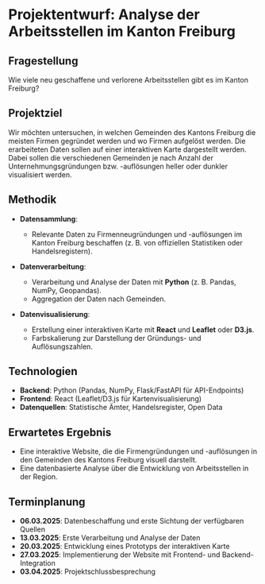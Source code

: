 # Projektentwurf: Analyse der Arbeitsstellen im Kanton Freiburg

## Fragestellung
Wie viele neu geschaffene und verlorene Arbeitsstellen gibt es im Kanton Freiburg?

## Projektziel
Wir möchten untersuchen, in welchen Gemeinden des Kantons Freiburg die meisten Firmen gegründet werden und wo Firmen aufgelöst werden. Die erarbeiteten Daten sollen auf einer interaktiven Karte dargestellt werden. Dabei sollen die verschiedenen Gemeinden je nach Anzahl der Unternehmungsgründungen bzw. -auflösungen heller oder dunkler visualisiert werden.

## Methodik
- **Datensammlung**: 
  - Relevante Daten zu Firmenneugründungen und -auflösungen im Kanton Freiburg beschaffen (z. B. von offiziellen Statistiken oder Handelsregistern).
  
- **Datenverarbeitung**:
  - Verarbeitung und Analyse der Daten mit **Python** (z. B. Pandas, NumPy, Geopandas).
  - Aggregation der Daten nach Gemeinden.
  
- **Datenvisualisierung**:
  - Erstellung einer interaktiven Karte mit **React** und **Leaflet** oder **D3.js**.
  - Farbskalierung zur Darstellung der Gründungs- und Auflösungszahlen.
  
## Technologien
- **Backend**: Python (Pandas, NumPy, Flask/FastAPI für API-Endpoints)
- **Frontend**: React (Leaflet/D3.js für Kartenvisualisierung)
- **Datenquellen**: Statistische Ämter, Handelsregister, Open Data

## Erwartetes Ergebnis
- Eine interaktive Website, die die Firmengründungen und -auflösungen in den Gemeinden des Kantons Freiburg visuell darstellt.
- Eine datenbasierte Analyse über die Entwicklung von Arbeitsstellen in der Region.

## Terminplanung
- **06.03.2025**: Datenbeschaffung und erste Sichtung der verfügbaren Quellen
- **13.03.2025**: Erste Verarbeitung und Analyse der Daten
- **20.03.2025**: Entwicklung eines Prototyps der interaktiven Karte
- **27.03.2025**: Implementierung der Website mit Frontend- und Backend-Integration
- **03.04.2025**: Projektschlussbesprechung

